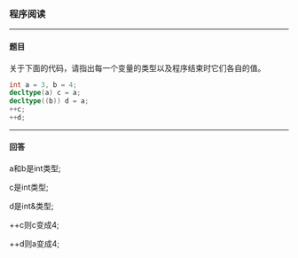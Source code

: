 ### 程序阅读
***
#### 题目

关于下面的代码，请指出每一个变量的类型以及程序结束时它们各自的值。  

```c++
int a = 3, b = 4;
decltype(a) c = a;
decltype((b)) d = a;
++c;
++d;
```



***
#### 回答

a和b是int类型;  

c是int类型;   

d是int&类型;  

++c则c变成4;  

++d则a变成4;